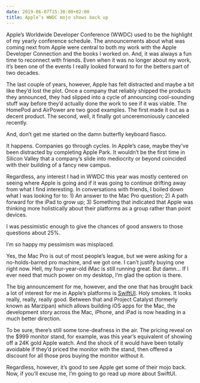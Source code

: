 ```yaml
---
date: 2019-06-07T15:30:00+02:00
title: Apple’s WWDC mojo shows back up
---
```


Apple’s Worldwide Developer Conference (WWDC) used to be the highlight of my yearly conference schedule. The announcements about what was coming next from Apple were central to both my work with the Apple Developer Connection and the books I worked on. And, it was always a fun time to reconnect with friends. Even when it was no longer about my work, it’s been one of the events I really looked forward to for the betters part of two decades.

The last couple of years, however, Apple has felt distracted and maybe a bit like they’d lost the plot. Once a company that reliably shipped the products they announced, they had slipped into a cycle of announcing cool-sounding stuff way before they’d actually done the work to see if it was viable. The HomePod and AirPower are two good examples. The first made it out as a decent product. The second, well, it finally got unceremoniously canceled recently. 

And, don’t get me started on the damn butterfly keyboard fiasco. 

It happens. Companies go through cycles. In Apple’s case, maybe they’ve been distracted by completing Apple Park. It wouldn’t be the first time in Silicon Valley that a company’s slide into mediocrity or beyond coincided with their building of a fancy new campus.

Regardless, any interest I had in WWDC this year was mostly centered on seeing where Apple is going and if it was going to continue drifting away from what I find interesting. In conversations with friends, I boiled down what I was looking for to: 1) An answer to the Mac Pro question; 2) A path forward for the iPad to grow up; 3) Something that indicated that Apple was thinking more holistically about their platforms as a group rather than point devices. 

I was pessimistic enough to give the chances of good answers to those questions about 25%.

I’m so happy my pessimism was misplaced.

Yes, the Mac Pro is out of most people’s league, but we were asking for a no-holds-barred pro machine, and we got one. I can’t justify buying one right now. Hell, my four-year-old iMac is still running great. But damn... If I ever need that much power on my desktop, I’m glad the option is there.

The big announcement for me, however, and the one that has brought back a lot of interest for me in Apple’s platforms is [SwiftUI](https://developer.apple.com/xcode/swiftui/). Holy smokes. It looks really, really, really good. Between that and Project Catalyst (formerly known as Marzipan) which allows building iOS apps for the Mac, the development story across the Mac, iPhone, and iPad is now heading in a much better direction.

To be sure, there’s still some tone-deafness in the air. The pricing reveal on the $999 monitor stand, for example, was this year’s equivalent of showing off a 24K gold Apple watch. And the shock of it would have been totally avoidable if they’d priced the monitor with the stand, then offered a discount for all those pros buying the monitor without it.

Regardless, however, it’s good to see Apple get some of their mojo back. Now, if you’ll excuse me, I’m going to go read up more about SwiftUI.

